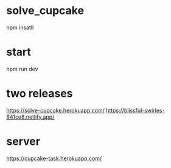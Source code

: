 # solve_cupcake
npm insatll

# start
npm run dev

# two releases
https://solve-cupcake.herokuapp.com/
https://blissful-swirles-841ce8.netlify.app/

# server
https://cupcake-task.herokuapp.com/
